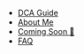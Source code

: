 * [DCA Guide](/)
* [About Me](about.md)
* [Coming Soon :construction:](coming_soon.md)
* [FAQ](faq.md)